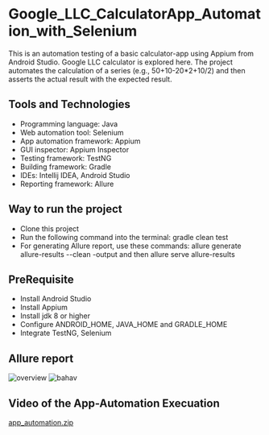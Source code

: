 # Google_LLC_CalculatorApp_Automation_with_Selenium

This is an automation testing of a basic calculator-app using Appium from Android Studio. Google LLC calculator is explored here. The project automates the calculation of a series (e.g., 50+10-20*2+10/2) and then asserts the actual result with the expected result.

## Tools and Technologies
 - Programming language: Java
 - Web automation tool: Selenium
 - App automation framework: Appium
 - GUI inspector: Appium Inspector
 - Testing framework: TestNG
 - Building framework: Gradle
 - IDEs: Intellij IDEA, Android Studio
 - Reporting framework: Allure

## Way to run the project
  - Clone this project
  - Run the following command into the terminal: gradle clean test
  - For generating Allure report, use these commands: allure generate allure-results --clean -output and then allure serve allure-results

## PreRequisite
- Install Android Studio
- Install Appium
- Install jdk 8 or higher
- Configure ANDROID_HOME, JAVA_HOME and GRADLE_HOME
- Integrate TestNG, Selenium

## Allure report
![overview](https://github.com/siratulmustakim/Google_LLC_CalculatorApp_Automation_with_Selenium/assets/46200508/4d832331-034a-4814-bfbd-76023dd5c266)
![bahav](https://github.com/siratulmustakim/Google_LLC_CalculatorApp_Automation_with_Selenium/assets/46200508/cd43745e-b9fb-4afe-8cf6-a48dadb08f65)

## Video of the App-Automation Execuation
[app_automation.zip](https://github.com/siratulmustakim/Google_LLC_CalculatorApp_Automation_with_Selenium/files/12046126/app_automation.zip)
